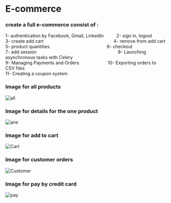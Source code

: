 # E-commerce

<h3>create a full e-commerce consist  of :  </h3>
1- authentication by Facebook, Gmail, LinkedIn &emsp; &emsp; 2- sign in, logout <br>
3- create add cart &emsp; &emsp; &emsp; &emsp; &emsp; &emsp; &emsp; &emsp; &emsp; &emsp; &emsp; &emsp; 4- remove from add cart <br>
5- product quantities &emsp; &emsp; &emsp; &emsp; &emsp; &emsp; &emsp; &emsp; &emsp; &emsp;6- checkout <br>
7- add session &emsp; &emsp; &emsp; &emsp; &emsp; &emsp; &emsp; &emsp; &emsp; &emsp; &emsp; &emsp; &emsp; &emsp; 8- Launching asynchronous tasks with Celery<br>
9- Managing Payments and Orders &emsp; &emsp; &emsp; &emsp; &emsp;10- Exporting orders to CSV files <br>
11- Creating a coupon system 

<h3>Image for all products</h3>

![all](https://user-images.githubusercontent.com/51214702/113212217-c55dff00-9276-11eb-84c9-1d0e909ef4d9.PNG)


<h3>Image for details for the one product</h3>

![ane](https://user-images.githubusercontent.com/51214702/113212274-d444b180-9276-11eb-9f2e-31eab36d82d4.PNG)

<h3>Image for add to cart</h3>

![Cart](https://user-images.githubusercontent.com/51214702/113287845-676cfe00-92ee-11eb-8aac-16f66080eb55.PNG)

<h3>Image for customer orders</h3>

![Customer](https://user-images.githubusercontent.com/51214702/113432271-5c44cb80-93dd-11eb-853f-9e1e90a6aad8.PNG)

<h3>Image for pay by credit card</h3>

![pay](https://user-images.githubusercontent.com/51214702/113491003-f6843c80-94cd-11eb-8b9a-23fa1702a163.PNG)



